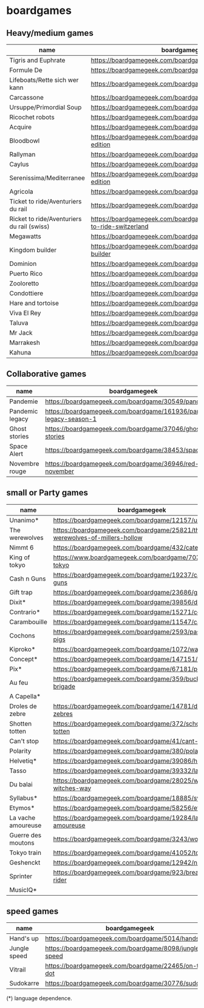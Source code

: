 boardgames
==========


## Heavy/medium games
| name                                       | boardgamegeek                                                                 |
|--------------------------------------------|-------------------------------------------------------------------------------|
| Tigris and Euphrate                        | https://boardgamegeek.com/boardgame/42/tigris-euphrates                       |
| Formule De                                 | https://boardgamegeek.com/boardgame/37904/formula-d                           |
| Lifeboats/Rette sich wer kann              | https://boardgamegeek.com/boardgame/249/lifeboats                             |
| Carcassone                                 | https://boardgamegeek.com/boardgame/822/carcassonne                           |
| Ursuppe/Primordial Soup                    | https://boardgamegeek.com/boardgame/124/primordial-soup                       |
| Ricochet robots                            | https://boardgamegeek.com/boardgame/51/ricochet-robots                        |
| Acquire                                    | https://boardgamegeek.com/boardgame/5/acquire                                 |
| Bloodbowl                                  | https://boardgamegeek.com/boardgame/712/blood-bowl-third-edition              |
| Rallyman                                   | https://boardgamegeek.com/boardgame/60435/rallyman                            |
| Caylus                                     | https://boardgamegeek.com/boardgame/18602/caylus                              |
| Serenissima/Mediterranee                   | https://boardgamegeek.com/boardgame/232/serenissima-first-edition             |
| Agricola                                   | https://boardgamegeek.com/boardgame/31260/agricola                            |
| Ticket to ride/Aventuriers du rail         | https://boardgamegeek.com/boardgame/9209/ticket-to-ride                       |
| Ricket to ride/Aventuriers du rail (swiss) | https://boardgamegeek.com/boardgameexpansion/30746/ticket-to-ride-switzerland |
| Megawatts                                  | https://boardgamegeek.com/boardgame/39336/megawatts                           |
| Kingdom builder                            | https://boardgamegeek.com/boardgame/107529/kingdom-builder                    |
| Dominion                                   | https://boardgamegeek.com/boardgame/36218/dominion                            |
| Puerto Rico                                | https://boardgamegeek.com/boardgame/3076/puerto-rico                          |
| Zooloretto                                 | https://boardgamegeek.com/boardgame/27588/zooloretto                          |
| Condottiere                                | https://boardgamegeek.com/boardgame/112/condottiere                           |
| Hare and tortoise                          | https://boardgamegeek.com/boardgame/361/hare-tortoise                         |
| Viva El Rey                                | https://boardgamegeek.com/boardgame/7806/king-me                              |
| Taluva                                     | https://boardgamegeek.com/boardgame/24508/taluva                              |
| Mr Jack                                    | https://boardgamegeek.com/boardgame/21763/mr-jack                             |
| Marrakesh                                  | https://boardgamegeek.com/boardgame/29223/marrakech                           |
| Kahuna                                     | https://boardgamegeek.com/boardgame/394/kahuna                                |

## Collaborative games
| name            | boardgamegeek                                                       |
|-----------------|---------------------------------------------------------------------|
| Pandemie        | https://boardgamegeek.com/boardgame/30549/pandemic                  |
| Pandemic legacy | https://boardgamegeek.com/boardgame/161936/pandemic-legacy-season-1 |
| Ghost stories   | https://boardgamegeek.com/boardgame/37046/ghost-stories             |
| Space Alert     | https://boardgamegeek.com/boardgame/38453/space-alert               |
| Novembre rouge  | https://boardgamegeek.com/boardgame/36946/red-november              |
## small or Party games
| name               | boardgamegeek                                                              |
|--------------------|----------------------------------------------------------------------------|
| Unanimo*           | https://boardgamegeek.com/boardgame/12157/unanimo                          |
| The werewolves     | https://boardgamegeek.com/boardgame/25821/the-werewolves-of-millers-hollow |
| Nimmt 6            | https://boardgamegeek.com/boardgame/432/category-5                         |
| King of tokyo      | https://www.boardgamegeek.com/boardgame/70323/king-tokyo                   |
| Cash n Guns        | https://boardgamegeek.com/boardgame/19237/cash-n-guns                      |
| Gift trap          | https://boardgamegeek.com/boardgame/23686/gifttrap                         |
| Dixit*             | https://boardgamegeek.com/boardgame/39856/dixit                            |
| Contrario*         | https://boardgamegeek.com/boardgame/15271/contrario                        |
| Carambouille       | https://boardgamegeek.com/boardgame/11547/carambouille                     |
| Cochons            | https://boardgamegeek.com/boardgame/2593/pass-the-pigs                     |
| Kiproko*           | https://boardgamegeek.com/boardgame/1072/watn-dat                          |
| Concept*           | https://boardgamegeek.com/boardgame/147151/concept                         |
| Pix*               | https://boardgamegeek.com/boardgame/67181/pix                              |
| Au feu             | https://boardgamegeek.com/boardgame/359/bucket-brigade                     |
| A Capella*         |                                                                            |
| Droles de zebre    | https://boardgamegeek.com/boardgame/14781/droles-de-zebres                 |
| Shotten totten     | https://boardgamegeek.com/boardgame/372/schotten-totten                    |
| Can't stop         | https://boardgamegeek.com/boardgame/41/cant-stop                           |
| Polarity           | https://boardgamegeek.com/boardgame/380/polarity                           |
| Helvetiq*          | https://boardgamegeek.com/boardgame/39086/helvetiq                         |
| Tasso              | https://boardgamegeek.com/boardgame/39332/lakota                           |
| Du balai           | https://boardgamegeek.com/boardgame/28025/wicked-witches-way               |
| Syllabus*          | https://boardgamegeek.com/boardgame/18885/syllabus                         |
| Etymos*            | https://boardgamegeek.com/boardgame/58256/etymos                           |
| La vache amoureuse | https://boardgamegeek.com/boardgame/19284/la-vache-amoureuse               |
| Guerre des moutons | https://boardgamegeek.com/boardgame/3243/wooly-bully                       |
| Tokyo train        | https://boardgamegeek.com/boardgame/41052/tokyo-train                      |
| Geshenckt          | https://boardgamegeek.com/boardgame/12942/no-thanks                        |
| Sprinter           | https://boardgamegeek.com/boardgame/923/breakaway-rider                    |
| MusicIQ*           |                                                                            |
## speed games
| name         | boardgamegeek                                         |
|--------------|-------------------------------------------------------|
| Hand's up    | https://boardgamegeek.com/boardgame/5014/hands-up     |
| Jungle speed | https://boardgamegeek.com/boardgame/8098/jungle-speed |
| Vitrail      | https://boardgamegeek.com/boardgame/22465/on-the-dot  |
| Sudokarre    | https://boardgamegeek.com/boardgame/30776/sudokarre   |

(*) language dependence.

